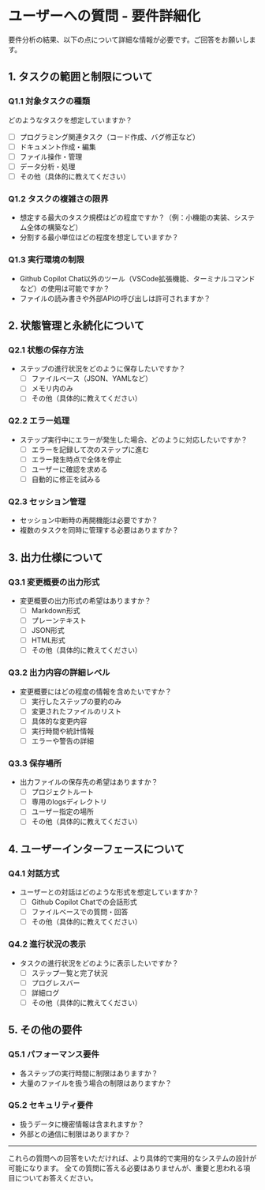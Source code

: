 # ユーザーへの質問 - 要件詳細化

要件分析の結果、以下の点について詳細な情報が必要です。ご回答をお願いします。

## 1. タスクの範囲と制限について

### Q1.1 対象タスクの種類
どのようなタスクを想定していますか？
- [ ] プログラミング関連タスク（コード作成、バグ修正など）
- [ ] ドキュメント作成・編集
- [ ] ファイル操作・管理
- [ ] データ分析・処理
- [ ] その他（具体的に教えてください）

### Q1.2 タスクの複雑さの限界
- 想定する最大のタスク規模はどの程度ですか？（例：小機能の実装、システム全体の構築など）
- 分割する最小単位はどの程度を想定していますか？

### Q1.3 実行環境の制限
- Github Copilot Chat以外のツール（VSCode拡張機能、ターミナルコマンドなど）の使用は可能ですか？
- ファイルの読み書きや外部APIの呼び出しは許可されますか？

## 2. 状態管理と永続化について

### Q2.1 状態の保存方法
- ステップの進行状況をどのように保存したいですか？
  - [ ] ファイルベース（JSON、YAMLなど）
  - [ ] メモリ内のみ
  - [ ] その他（具体的に教えてください）

### Q2.2 エラー処理
- ステップ実行中にエラーが発生した場合、どのように対応したいですか？
  - [ ] エラーを記録して次のステップに進む
  - [ ] エラー発生時点で全体を停止
  - [ ] ユーザーに確認を求める
  - [ ] 自動的に修正を試みる

### Q2.3 セッション管理
- セッション中断時の再開機能は必要ですか？
- 複数のタスクを同時に管理する必要はありますか？

## 3. 出力仕様について

### Q3.1 変更概要の出力形式
- 変更概要の出力形式の希望はありますか？
  - [ ] Markdown形式
  - [ ] プレーンテキスト
  - [ ] JSON形式
  - [ ] HTML形式
  - [ ] その他（具体的に教えてください）

### Q3.2 出力内容の詳細レベル
- 変更概要にはどの程度の情報を含めたいですか？
  - [ ] 実行したステップの要約のみ
  - [ ] 変更されたファイルのリスト
  - [ ] 具体的な変更内容
  - [ ] 実行時間や統計情報
  - [ ] エラーや警告の詳細

### Q3.3 保存場所
- 出力ファイルの保存先の希望はありますか？
  - [ ] プロジェクトルート
  - [ ] 専用のlogsディレクトリ
  - [ ] ユーザー指定の場所
  - [ ] その他（具体的に教えてください）

## 4. ユーザーインターフェースについて

### Q4.1 対話方式
- ユーザーとの対話はどのような形式を想定していますか？
  - [ ] Github Copilot Chatでの会話形式
  - [ ] ファイルベースでの質問・回答
  - [ ] その他（具体的に教えてください）

### Q4.2 進行状況の表示
- タスクの進行状況をどのように表示したいですか？
  - [ ] ステップ一覧と完了状況
  - [ ] プログレスバー
  - [ ] 詳細ログ
  - [ ] その他（具体的に教えてください）

## 5. その他の要件

### Q5.1 パフォーマンス要件
- 各ステップの実行時間に制限はありますか？
- 大量のファイルを扱う場合の制限はありますか？

### Q5.2 セキュリティ要件
- 扱うデータに機密情報は含まれますか？
- 外部との通信に制限はありますか？

---

これらの質問への回答をいただければ、より具体的で実用的なシステムの設計が可能になります。
全ての質問に答える必要はありませんが、重要と思われる項目についてお答えください。
